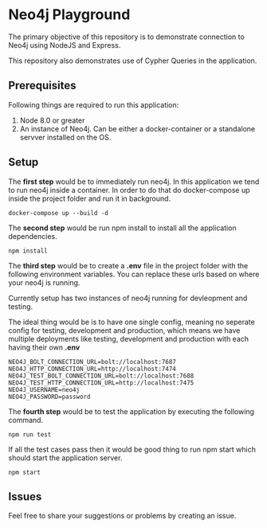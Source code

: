 # Neo4j Playground

The primary objective of this repository is to demonstrate connection to Neo4j using NodeJS and Express.

This repository also demonstrates use of Cypher Queries in the application.

## Prerequisites

Following things are required to run this application:

1. Node 8.0 or greater
2. An instance of Neo4j. Can be either a docker-container or a standalone servver installed on the OS.

## Setup

The **first step** would be to immediately run neo4j. In this application we tend to run neo4j inside a container. In order to do that do docker-compose up inside the project folder and run it in background.

```
docker-compose up --build -d
```

The **second step** would be run npm install to install all the application dependencies.

```
npm install
```

The **third step** would be to create a **.env** file in the project folder with the following environment variables. You can replace these urls based on where your neo4j is running.

Currently setup has two instances of neo4j running for devleopment and testing.

The ideal thing would be is to have one single config, meaning no seperate config for testing, development and production, which means we have multiple deployments like testing, development and production with each having their own **.env**

```
NEO4J_BOLT_CONNECTION_URL=bolt://localhost:7687
NEO4J_HTTP_CONNECTION_URL=http://localhost:7474
NEO4J_TEST_BOLT_CONNECTION_URL=bolt://localhost:7688
NEO4J_TEST_HTTP_CONNECTION_URL=http://localhost:7475
NEO4J_USERNAME=neo4j
NEO4J_PASSWORD=password
```

The **fourth step** would be to test the application by executing the following command.

```
npm run test
```
If all the test cases pass then it would be good thing to run npm start which should start the application server.

```
npm start
```
## Issues

Feel free to share your suggestions or problems by creating an issue.
